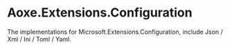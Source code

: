# Aoxe.Extensions.Configuration
The implementations for Microsoft.Extensions.Configuration, include Json / Xml / Ini / Toml / Yaml.
